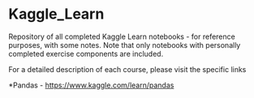# Kaggle_Learn
Repository of all completed Kaggle Learn notebooks - for reference purposes, with some notes.
Note that only notebooks with personally completed exercise components are included.

For a detailed description of each course, please visit the specific links

*Pandas - https://www.kaggle.com/learn/pandas
